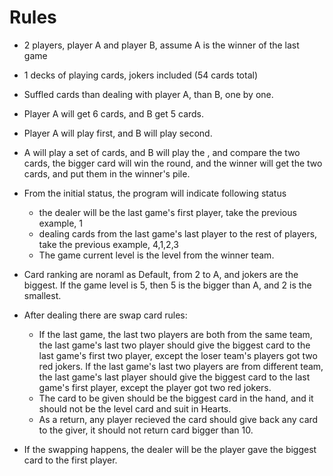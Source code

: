 # Rules

- 2 players, player A and player B, assume A is the winner of the last game
- 1 decks of playing cards, jokers included (54 cards total)
- Suffled cards than dealing with player A, than B, one by one.
- Player A will get 6 cards, and B get 5 cards.
- Player A will play first, and B will play second.
- A will play a set of cards, and B will play the  , and compare the two cards, the bigger card will win the round, and the winner will get the two cards, and put them in the winner's pile.

- From the initial status, the program will indicate following status
  - the dealer will be the last game's first player, take the previous example, 1
  - dealing cards from the last game's last player to the rest of players, take the previous example, 4,1,2,3
  - The game current level is the level from the winner team.
- Card ranking are noraml as Default, from 2 to A, and jokers are the biggest. If the game level is 5, then 5 is the bigger than A, and 2 is the smallest.
- After dealing there are swap card rules:
  - If the last game, the last two players are both from the same team, the last game's last two player should give the biggest card to the last game's first two player, except the loser team's players got two red jokers. If the last game's last two players are from different team, the last game's last player should give the biggest card to the last game's first player, except the player got two red jokers.
  - The card to be given should be the biggest card in the hand, and it should not be the level card and suit in Hearts.
  - As a return, any player recieved the card should give back any card to the giver, it should not return card bigger than 10.
- If the swapping happens, the dealer will be the player gave the biggest card to the first player.